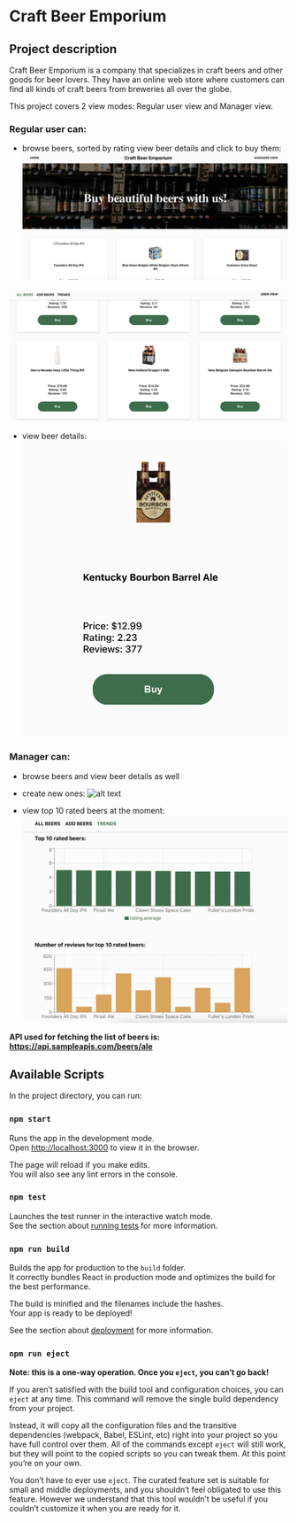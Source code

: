 # Craft Beer Emporium

## Project description
Craft Beer Emporium is a company that specializes in craft beers and other goods for beer lovers. They have an online web store where customers can find all kinds of craft beers from breweries all over the globe. 

This project covers 2 view modes: Regular user view and Manager view.

### Regular user can:
- browse beers, sorted by rating view beer details and click to buy them:
![alt text](public/image.png)

![alt text](public/beerList.png)

- view beer details:
![alt text](public/beer.png)


### Manager can:
- browse beers and view beer details as well

- create new ones:
![alt text](public/createBeer.png)

- view top 10 rated beers at the moment:
![alt text](public/trends.png)

**API used for fetching the list of beers is: https://api.sampleapis.com/beers/ale**


## Available Scripts

In the project directory, you can run:

### `npm start`

Runs the app in the development mode.\
Open [http://localhost:3000](http://localhost:3000) to view it in the browser.

The page will reload if you make edits.\
You will also see any lint errors in the console.

### `npm test`

Launches the test runner in the interactive watch mode.\
See the section about [running tests](https://facebook.github.io/create-react-app/docs/running-tests) for more information.

### `npm run build`

Builds the app for production to the `build` folder.\
It correctly bundles React in production mode and optimizes the build for the best performance.

The build is minified and the filenames include the hashes.\
Your app is ready to be deployed!

See the section about [deployment](https://facebook.github.io/create-react-app/docs/deployment) for more information.

### `npm run eject`

**Note: this is a one-way operation. Once you `eject`, you can’t go back!**

If you aren’t satisfied with the build tool and configuration choices, you can `eject` at any time. This command will remove the single build dependency from your project.

Instead, it will copy all the configuration files and the transitive dependencies (webpack, Babel, ESLint, etc) right into your project so you have full control over them. All of the commands except `eject` will still work, but they will point to the copied scripts so you can tweak them. At this point you’re on your own.

You don’t have to ever use `eject`. The curated feature set is suitable for small and middle deployments, and you shouldn’t feel obligated to use this feature. However we understand that this tool wouldn’t be useful if you couldn’t customize it when you are ready for it.
